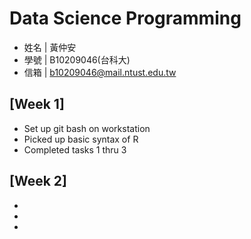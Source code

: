 # Data Science Programming
* 姓名 | 黃仲安
* 學號 | B10209046(台科大)
* 信箱 | b10209046@mail.ntust.edu.tw

## [Week 1]
* Set up git bash on workstation
* Picked up basic syntax of R
* Completed tasks 1 thru 3

## [Week 2]
* 
* 
* 
